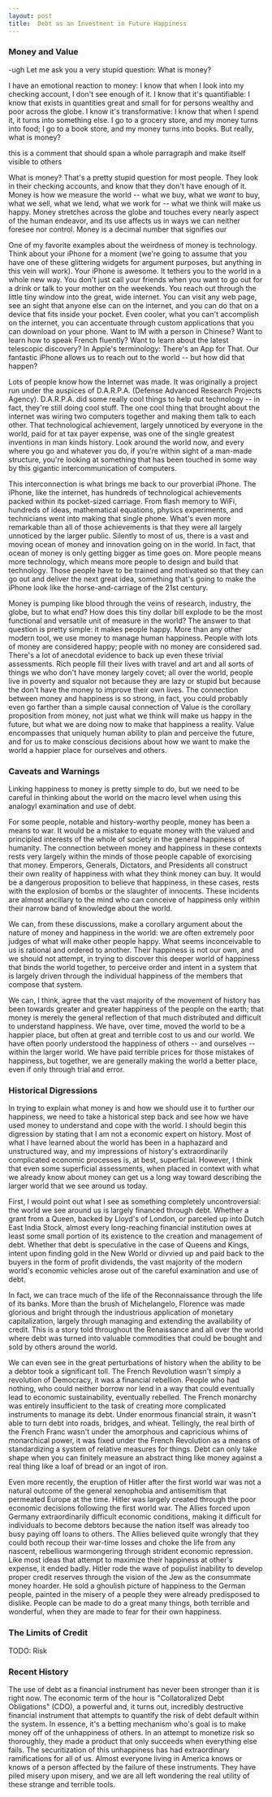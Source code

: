 ```yaml
---
layout: post
title:  Debt as an Investment in Future Happiness
---
```


### Money and Value

-ugh
Let me ask you a very stupid question: What is money?

I have an emotional reaction to money: I know that when I look into my checking
account, I don't see enough of it.  I know that it's quantifiable: I
know that exists in quantities great and small for for persons wealthy
and poor across the globe.  I know it's transformative: I know that
when I spend it, it turns into something else.  I go to a grocery
store, and my money turns into food; I go to a book store, and my
money turns into books.  But really, what is money?

this is a comment that should span a whole parragraph and make itself visible to others


What is money?  That's a pretty stupid question for most people.  They
look in their checking accounts, and know that they don't have enough
of it.  Money is how we measure the world -- what we buy, what we
_want_ to buy, what we sell, what we lend, what we work for -- what we
think will make us happy.  Money stretches across the globe and
touches every nearly aspect of the human endeavor, and its use affects
us in ways we can neither foresee nor control.  Money is a decimal
number that signifies our

One of my favorite examples about the weirdness of money is technology.  Think about your iPhone for a moment (we're going to assume that you have one of these glittering widgets for argument purposes, but anything in this vein will work).   Your iPhone is awesome.  It tethers you to the world in a whole new way.  You don't just call your friends when you want to go out for a drink or talk to your mother on the weekends.  You reach out through the little tiny window into the great, wide internet.  You can visit any web page, see an sight that anyone else can on the internet, and you can do that on a device that fits inside your pocket.  Even cooler, what you can't accomplish on the internet, you can accentuate through custom applications that you can download on your phone.  Want to IM with a person in Chinese?  Want to learn how to speak French fluently?  Want to learn about the latest telescopic discovery?  In Apple's terminology: There's an App for That.  Our fantastic iPhone allows us to reach out to the world -- but how did that happen?

Lots of people know how the Internet was made.  It was originally a project run under the auspices of D.A.R.P.A. (Defense Advanced Research Projects Agency).  D.A.R.P.A. did some really cool things to help out technology -- in fact, they're still doing cool stuff.  The one cool thing that brought about the internet was wiring two computers together and making them talk to each other.  That technological achievement, largely unnoticed by everyone in the world, paid for at tax payer expense, was one of the single greatest inventions in man kinds history.  Look around the world now, and every where you go and whatever you do, if you're within sight of a man-made structure, you're looking at something that has been touched in some way by this gigantic intercommunication of computers.

This interconnection is what brings me back to our proverbial iPhone.  The iPhone, like the internet, has hundreds of technological achievements packed within its pocket-sized carriage.  From flash memory to WiFi, hundreds of ideas, mathematical equations, physics experiments, and technicians went into making that single phone.  What's even more remarkable than all of those achievements is that they were all largely unnoticed by the larger public.  Silently to most of us, there is a vast and moving ocean of money and innovation going on in the world.  In fact, that ocean of money is only getting bigger as time goes on.  More people means more technology, which means more people to design and build that technology.  Those people have to be trained and motivated so that they can go out and deliver the next great idea, something that's going to make the iPhone look like the horse-and-carriage of the 21st century.

Money is pumping like blood through the veins of research, industry, the globe, but to what end?  How does this tiny dollar bill explode to be the most functional and versatile unit of measure in the world?  The answer to that question is pretty simple: it makes people happy.  More than any other modern tool, we use money to manage human happiness.  People with lots of money are considered happy; people with no money are considered sad.  There's a lot of anecdotal evidence to back up even these trivial assessments.  Rich people fill their lives with travel and art and all sorts of things we who don't have money largely covet; all over the world, people live in poverty and squalor not because they are lazy or stupid but because the don't have the money to improve their own lives.  The connection between money and happiness is so strong, in fact, you could probably even go farther than a simple causal connection of   Value is the corollary proposition from money, not just what we think will make us happy in the future, but what we are doing now to make that happiness a reality.  Value encompasses that uniquely human ability to plan and perceive the future, and for us to make conscious decisions about how we want to make the world a happier place for ourselves and others.

### Caveats and Warnings

Linking happiness to money is pretty simple to do, but we need to be careful in thinking about the world on the macro level when using this analogyl examination and use of debt.

For some people, notable and history-worthy people, money has been a means to war.  It would be a mistake to equate money with the valued and principled interests of the whole of society in the general happiness of humanity.  The connection between money and happiness in these contexts rests very largely within the minds of those people capable of exorcising that money.  Emperors, Generals, Dictators, and Presidents all construct their own reality of happiness with what they think money can buy.  It would be a dangerous proposition to believe that happiness, in these cases, rests with the explosion of bombs or the slaughter of innocents.  These incidents are almost ancillary to the mind who can conceive of happiness only within their narrow band of knowledge about the world.

We can, from these discussions, make a corollary argument about the nature of money and happiness in the world: we are often extremely poor judges of what will make other people happy.  What seems inconceivable to us is rational and ordered to another.  Their happiness is not our own, and we should not attempt, in trying to discover this deeper world of happiness that binds the world together, to perceive order and intent in a system that is largely driven through the individual happiness of the members that compose that system.

We can, I think, agree that the vast majority of the movement of history has been towards greater and greater happiness of the people on the earth; that money is merely the general reflection of that much distributed and difficult to understand happiness.  We have, over time, moved the world to be a happier place, but often at great and terrible cost to us and our world.  We have often poorly understood the happiness of others -- and ourselves -- within the larger world.  We have paid terrible prices for those mistakes of happiness, but together, we are generally making the world a better place, even if only through trial and error.

### Historical Digressions

In trying to explain what money is and how we should use it to further our happiness, we need to take a historical step back and see how we have used money to understand and cope with the world.  I should begin this digression by stating that I am not a economic expert on history.  Most of what I have learned about the world has been in a haphazard and unstructured way, and my impressions of history's extraordinarily complicated economic processes is, at best, superficial.  However, I think that even some superficial assessments, when placed in context with what we already know about money can get us a long way toward describing the larger world that we see around us today.

First, I would point out what I see as something completely uncontroversial: the world we see around us is largely financed through debt.  Whether a grant from a Queen, backed by Lloyd's of London, or parceled up into Dutch East India Stock, almost every long-reaching financial institution owes at least some small portion of its existence to the creation and management of debt.  Whether that debt is speculative in the case of Queens and Kings, intent upon finding gold in the New World or divvied up and paid back to the buyers in the form of profit dividends, the vast majority of the modern world's economic vehicles arose out of the careful examination and use of debt.

In fact, we can trace much of the life of the Reconnaissance through the life of its banks.  More than the brush of Michelangelo, Florence was made glorious and bright through the industrious application of monetary capitalization, largely through managing and extending the availability of credit.  This is a story told throughout the Renaissance and all over the world where debt was turned into valuable commodities  that could be bought and sold by others around the world.

We can even see in the great perturbations of history when the ability to be a debtor took a significant toll.  The French Revolution wasn't simply a revolution of Democracy, it was a financial rebellion.  People who had nothing, who could neither borrow nor lend in a way that could eventually lead to economic sustainability, eventually rebelled.  The French monarchy was entirely insufficient to the task of creating more complicated instruments to manage its debt.  Under enormous financial strain, it wasn't able to turn debt into roads, bridges, and wheat.  Tellingly, the real birth of the French Franc wasn't under the amorphous and capricious whims of monarchical power, it was fixed under the French Revolution as a means of standardizing a system of relative measures for things.  Debt can only take shape when you can finitely measure an abstract thing like money against a real thing like a loaf of bread or an ingot of iron.

Even more recently, the eruption of Hitler after the first world war was not a natural outcome of the general xenophobia and antisemitism that permeated Europe at the time.  Hitler was largely created through the poor economic decisions following the first world war.  The Allies forced upon Germany extraordinarily difficult economic conditions, making it difficult for individuals to become debtors because the nation itself was already too busy paying off loans to others.  The Allies believed quite wrongly that they could both recoup their war-time losses and choke the life from any nascent, rebellious warmongering through strident economic repression.  Like most ideas that attempt to maximize their happiness at other's expense, it ended badly.  Hitler rode the wave of populist inability to develop proper credit reserves through the vision of the Jew as the consummate money hoarder.  He sold a ghoulish picture of happiness to the German people, painted in the misery of a people they were already predisposed to dislike.  People can be made to do a great many things, both terrible and wonderful, when they are made to fear for their own happiness.

### The Limits of Credit

TODO: Risk

### Recent History

The use of debt as a financial instrument has never been stronger than it is right now.  The economic term of the hour is "Collatoralized Debt Obligations" (CDO), a powerful and, it turns out, incredibly destructive financial instrument that attempts to quantify the risk of debt default within the system.  In essence, it's a betting mechanism who's goal is to make money off of the unhappiness of others.  In an attempt to monetize risk so thoroughly, they made a product that only succeeds when everything else fails.  The securitization of this unhappiness has had extraordinary ramifications for all of us.  Almost everyone living in America knows or knows of a person affected by the failure of these instruments.  They have piled misery upon misery, and we are all left wondering the real utility of these strange and terrible tools.
